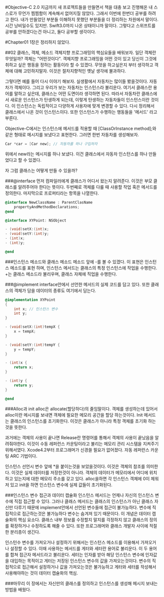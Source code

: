 #Objective-C 2.0
지금까지 새 프로젝트들을 만들면서 책을 대충 보고 진행해온 내 스스로가 무언가 찜찜함이 계속해서 없어지질 않았다. 그래서 이번에 한번더 공부를 하려고 한다. 내가 만들었던 부분들 이해하지 못했던 부분들을 더 정리하는 차원에서 말이다. 시간 낭비일수도 있지만. Swift3.0까지 나온 상태이니까 말이다. 그렇다고 스위프트를 공부를 안하겠다는건 아니고, 둘다 공부할 생각이다. 

#Chapter01
1장은 정리하지 않았다.

##02 클래스, 객체, 메소드 
객체지향 프로그래밍의 핵심요들을 배워보자. 일단 객체란 무엇일까? 객체는 "어떤것이다". 객체지향 프로그래밍을 어떤 것이 있고 당신이 그것에 취하고 싶은 행동을 정하는 활동이라 할 수 있겠다. 무엇을 하고싶은지 부터 생각하고 객체에 대해 고민하지말자. 이것은 절차지향적인 옛날 생각에 불과하다.

그렇다면 예를 들어 다시 이야기 해보자. 실생활에서 자동차는 많이들 봤을것이다. 자동차가 객체이다. 그리고 우리가 보는 자동차는 인스턴스라 불리운다. 여기서 클래스란 용어를 말하고 싶은데, 클래스는 어떤 도면이라 생각하면 된다. 따라서 자동차란 클래스에서 새로운 인스턴스가 탄생하게 되는데, 이렇게 탄생하는 자동차들이 인스턴스이란 것이다. 이 인스턴스는 독립적이고 다양하게 사용자에 맞게 변경할 수 있다. 다시 정리해서 클래스에서 나온 것이 인스턴스이다. 또한 인스턴스가 수행하는 행동들을 '메서드' 라고 부른다.

Objective-C에서는 인스턴스에 메서드를 적용할 때 [ClassOrInstance method];와 같은 형태로 메시지를 보냈다고 표현한다.
그러면 한번 자동차를 생성해보자.

```Objective-C
Car *car = [Car new]; // 자동차를 하나 구입하자
```

위에서 new라는 메시지를 하나 보냈다. 이건 클래스에서 자동차 인스턴스를 하나 만들었다고 할 수 있겠다. 

자 그럼 클래스는 어떻게 만들 수 있을까?

###@interface
먼저 컴파일러에게 클래스가 어디서 왔는지 알려준다. 이것은 부모 클래스를 알려주어야 한다는 뜻이다. 두번째로 객체를 다룰 때 사용할 작업 혹은 메서드를 정의한다. 마지막으로 프로퍼티라는 항목을 나열한다. 

```Objective-C
@interface NewClassName : ParentClasName
	propertyAndMethodDeclarations;
@end

@interface XYPoint: NSObject

- (void)setX:(int)x;
- (void)setY:(int)y;
- (int)x;
- (int)y;

@end
```

###인스턴스 메소드와 클래스 메소드
메소드 앞에 -를 볼 수 있겠다. 이 표현은 인스턴스 메소드를 표현 하며, 인스턴스 메서드는 클래스의 특정 인스턴스에 작업을 수행한다. 
+는 클래스 메소드라 불리우며, 클래스 자체에 직업을 수행한다. 

###@implement
interface안에서 선언한 메서드의 실제 코드를 담고 있다. 또한 클래스의 객체가 담을 데이터의 종류도 여기에서 담는다. 

```Objective-C
@implementation XYPoint
{
    int x; // 인스턴스 변수
    int y;
}

- (void)setX:(int)tempX {
    x = tempX;
}

- (void)setY:(int)tempY {
    y = tempY;
}

- (int)x {
    return x;
}

- (int)y {
    return y;
}

@end
```

###Alloc과 init
alloc은 allocate(할당하다)의 줄임말이다. 객체를 생성하는데 있어서 alloc이란 메시지를 보내면 객체에 필요한 메모리 공간을 할당 하는것이다. Init 메서드는 클래스의 인스턴스를 초기화한다. 이것은 클래스가 아니라 특정 객체를 초기화 하는것을 뜻한다. 

과거에는 객체의 사용이 끝나면 Release란 명령어를 통해서 객체의 사용이 끝났음을 알려줘야한다. 이것이 수동 레퍼런스 카운팅이라고 불리는 메모리 관리 시스템을 지켜주기 위해서였다. Xcode4.2부터 프로그래머가 신경쓸 필요가 없어졌다. 자동 레퍼런스 카운팅 ARC 기법이다. 

인스턴스 선언시 변수 앞에 *을 붙이는것을 보았을것이다. 이것은 객체의 참조를 의미한다. 이것은 실제 데이터를 저장한것이 아니라. 객체의 데이터가 메모리에서 어디에 위치하고 있는지에 대한 메모리 주소를 갖고 있다. alloc을하면 각 인스턴스 객체에 0이 체워저 있고 init을 하면 인스턴스 변수에 실제 값들이 초기화된다. 

###인스턴스 변수 접근과 데이터 캡슐화
인스턴스 메서드는 언제나 자신의 인스턴스 변수에 직접 접근할 수 있다. 그러나 클래스 메서드는 클래스의 인스턴스가 아닌 클래스 자신만 다루기 때문에 implement안에서 선언된 변수들에 접근이 불가능하다. 변수에 직접적으로 접근하는것은 불가능하다 변수는 숨겨져 있기 때문이다. 이 개념은 데이터 캡슐화의 핵심 요소다. 클래스 내부 정보를 수정할지 말지를 걱정하지 않고 클래스의 정의를 확장하거나 수정하도록 해줄 수 있다. 또한 프로그래머와 클래스 개발자 사이에 적절한 분리층이 생긴다.

인스턴수 변수를 가져오거나 설정하기 위해서는 인스턴스 메소드를 이용해서 가져오거나 설정할 수 있다. 이때 사용하는 메서드를 게터와 세터란 용어로 불리운다. 이 두 용어를 합쳐 접근자 메서드라고 불리운다. 세터는 인자를 받아 해당 인스턴스 변수에 인자값을 대입하는 목적이고 게터는 저장된 인스턴스 변수의 값을 가져오는것이다. 변수의 직접적으로 접근해서 설정하거나 값을 가져오는것은 불가능하고 게터와 세터를 작성해서 사용해야하는 것이 데이터 캡슐화의 핵심.

###마무리
이 장에서는 자신만의 클래스를 정의하고 인스턴스를 생성해 메시지 보내는 방법을 배웠다. 
